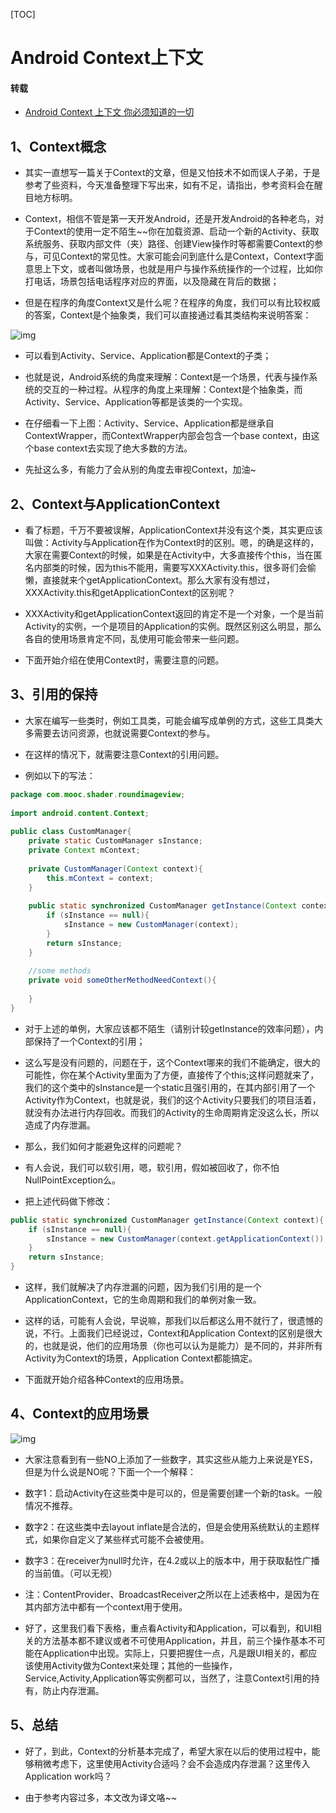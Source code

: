 [TOC]

# Android Context上下文

#### 转载

* [Android Context 上下文 你必须知道的一切](https://blog.csdn.net/lmj623565791/article/details/40481055)

## 1、Context概念

* 其实一直想写一篇关于Context的文章，但是又怕技术不如而误人子弟，于是参考了些资料，今天准备整理下写出来，如有不足，请指出，参考资料会在醒目地方标明。

* Context，相信不管是第一天开发Android，还是开发Android的各种老鸟，对于Context的使用一定不陌生~~你在加载资源、启动一个新的Activity、获取系统服务、获取内部文件（夹）路径、创建View操作时等都需要Context的参与，可见Context的常见性。大家可能会问到底什么是Context，Context字面意思上下文，或者叫做场景，也就是用户与操作系统操作的一个过程，比如你打电话，场景包括电话程序对应的界面，以及隐藏在背后的数据；

* 但是在程序的角度Context又是什么呢？在程序的角度，我们可以有比较权威的答案，Context是个抽象类，我们可以直接通过看其类结构来说明答案：

![img](https://img-blog.csdn.net/20150104163328895?watermark/2/text/aHR0cDovL2Jsb2cuY3Nkbi5uZXQvbG1qNjIzNTY1Nzkx/font/5a6L5L2T/fontsize/400/fill/I0JBQkFCMA==/dissolve/70/gravity/Center)

* 可以看到Activity、Service、Application都是Context的子类；

* 也就是说，Android系统的角度来理解：Context是一个场景，代表与操作系统的交互的一种过程。从程序的角度上来理解：Context是个抽象类，而Activity、Service、Application等都是该类的一个实现。

* 在仔细看一下上图：Activity、Service、Application都是继承自ContextWrapper，而ContextWrapper内部会包含一个base context，由这个base context去实现了绝大多数的方法。

* 先扯这么多，有能力了会从别的角度去审视Context，加油~

## 2、Context与ApplicationContext

* 看了标题，千万不要被误解，ApplicationContext并没有这个类，其实更应该叫做：Activity与Application在作为Context时的区别。嗯，的确是这样的，大家在需要Context的时候，如果是在Activity中，大多直接传个this，当在匿名内部类的时候，因为this不能用，需要写XXXActivity.this，很多哥们会偷懒，直接就来个getApplicationContext。那么大家有没有想过，XXXActivity.this和getApplicationContext的区别呢？

* XXXActivity和getApplicationContext返回的肯定不是一个对象，一个是当前Activity的实例，一个是项目的Application的实例。既然区别这么明显，那么各自的使用场景肯定不同，乱使用可能会带来一些问题。

* 下面开始介绍在使用Context时，需要注意的问题。

## 3、引用的保持

* 大家在编写一些类时，例如工具类，可能会编写成单例的方式，这些工具类大多需要去访问资源，也就说需要Context的参与。

* 在这样的情况下，就需要注意Context的引用问题。

* 例如以下的写法：

```java
package com.mooc.shader.roundimageview;  
  
import android.content.Context;  
  
public class CustomManager{  
    private static CustomManager sInstance;  
    private Context mContext;  
  
    private CustomManager(Context context){  
        this.mContext = context;  
    }  
  
    public static synchronized CustomManager getInstance(Context context){  
        if (sInstance == null){  
            sInstance = new CustomManager(context);  
        }  
        return sInstance;  
    }  
      
    //some methods   
    private void someOtherMethodNeedContext(){  
          
    }  
} 
```

* 对于上述的单例，大家应该都不陌生（请别计较getInstance的效率问题），内部保持了一个Context的引用；

* 这么写是没有问题的，问题在于，这个Context哪来的我们不能确定，很大的可能性，你在某个Activity里面为了方便，直接传了个this;这样问题就来了，我们的这个类中的sInstance是一个static且强引用的，在其内部引用了一个Activity作为Context，也就是说，我们的这个Activity只要我们的项目活着，就没有办法进行内存回收。而我们的Activity的生命周期肯定没这么长，所以造成了内存泄漏。

* 那么，我们如何才能避免这样的问题呢？

* 有人会说，我们可以软引用，嗯，软引用，假如被回收了，你不怕NullPointException么。

* 把上述代码做下修改：

```java
public static synchronized CustomManager getInstance(Context context){  
	if (sInstance == null){  
		sInstance = new CustomManager(context.getApplicationContext());  
	}  
    return sInstance;  
} 
```

* 这样，我们就解决了内存泄漏的问题，因为我们引用的是一个ApplicationContext，它的生命周期和我们的单例对象一致。

* 这样的话，可能有人会说，早说嘛，那我们以后都这么用不就行了，很遗憾的说，不行。上面我们已经说过，Context和Application Context的区别是很大的，也就是说，他们的应用场景（你也可以认为是能力）是不同的，并非所有Activity为Context的场景，Application Context都能搞定。

* 下面就开始介绍各种Context的应用场景。

## 4、Context的应用场景

![img](https://img-blog.csdn.net/20150104183450879)

* 大家注意看到有一些NO上添加了一些数字，其实这些从能力上来说是YES，但是为什么说是NO呢？下面一个一个解释：

* 数字1：启动Activity在这些类中是可以的，但是需要创建一个新的task。一般情况不推荐。

* 数字2：在这些类中去layout inflate是合法的，但是会使用系统默认的主题样式，如果你自定义了某些样式可能不会被使用。

* 数字3：在receiver为null时允许，在4.2或以上的版本中，用于获取黏性广播的当前值。（可以无视）

* 注：ContentProvider、BroadcastReceiver之所以在上述表格中，是因为在其内部方法中都有一个context用于使用。

* 好了，这里我们看下表格，重点看Activity和Application，可以看到，和UI相关的方法基本都不建议或者不可使用Application，并且，前三个操作基本不可能在Application中出现。实际上，只要把握住一点，凡是跟UI相关的，都应该使用Activity做为Context来处理；其他的一些操作，Service,Activity,Application等实例都可以，当然了，注意Context引用的持有，防止内存泄漏。

## 5、总结

* 好了，到此，Context的分析基本完成了，希望大家在以后的使用过程中，能够稍微考虑下，这里使用Activity合适吗？会不会造成内存泄漏？这里传入Application work吗？

* 由于参考内容过多，本文改为译文咯~~